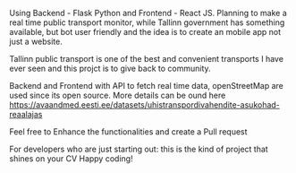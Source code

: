 Using Backend - Flask Python and Frontend -  React JS. Planning to make a real time public transport monitor, while Tallinn government has something available, but bot user friendly and the idea is to create an mobile app not just a website.

Tallinn public transport is one of the best and convenient transports I have ever seen and this projct is to give back to community.

Backend and Frontend with API to fetch real time data, openStreetMap are used since its open source. More details can be ound here https://avaandmed.eesti.ee/datasets/uhistranspordivahendite-asukohad-reaalajas


Feel free to Enhance the functionalities and create  a Pull request

For developers who are just starting out: this is the kind of project that shines on your CV
Happy coding!

